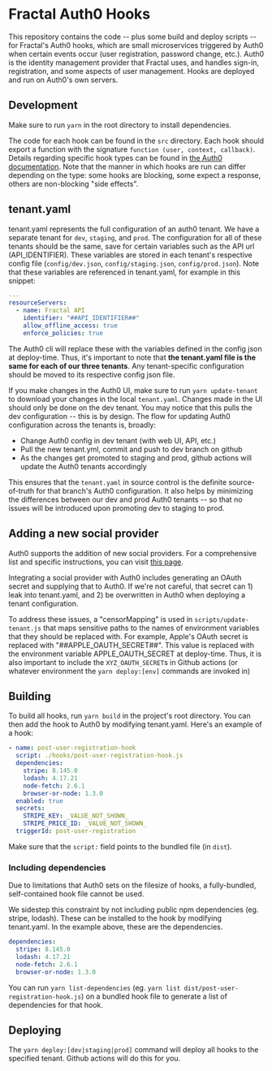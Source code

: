 # Fractal Auth0 Hooks

This repository contains the code -- plus some build and deploy scripts -- for Fractal's Auth0 hooks, which are small microservices triggered by Auth0 when certain events occur (user registration, password change, etc.). Auth0 is the identity management provider that Fractal uses, and handles sign-in, registration, and some aspects of user management. Hooks are deployed and run on Auth0's own servers.

## Development

Make sure to run `yarn` in the root directory to install dependencies.

The code for each hook can be found in the `src` directory. Each hook should export a function with the signature `function (user, context, callback)`. Details regarding specific hook types can be found in [the Auth0 documentation](https://auth0.com/docs/hooks/extensibility-points). Note that the manner in which hooks are run can differ depending on the type: some hooks are blocking, some expect a response, others are non-blocking "side effects".

## tenant.yaml

tenant.yaml represents the full configuration of an auth0 tenant. We have a separate tenant for `dev`, `staging`, and `prod`. The configuration for all of these tenants should be the same, save for certain variables such as the API url (API_IDENTIFIER). These variables are stored in each tenant's respective config file (`config/dev.json`, `config/staging.json`, `config/prod.json`). Note that these variables are referenced in tenant.yaml, for example in this snippet:

```yaml
---
resourceServers:
  - name: Fractal API
    identifier: "##API_IDENTIFIER##"
    allow_offline_access: true
    enforce_policies: true
```

The Auth0 cli will replace these with the variables defined in the config json at deploy-time. Thus, it's important to note that **the tenant.yaml file is the same for each of our three tenants**. Any tenant-specific configuration should be moved to its respective config json file.

If you make changes in the Auth0 UI, make sure to run `yarn update-tenant` to download your changes in the local `tenant.yaml`. Changes made in the UI should only be done on the dev tenant. You may notice that this pulls the dev configuration -- this is by design. The flow for updating Auth0 configuration across the tenants is, broadly:

- Change Auth0 config in dev tenant (with web UI, API, etc.)
- Pull the new tenant.yml, commit and push to dev branch on github
- As the changes get promoted to staging and prod, github actions will update the Auth0 tenants accordingly

This ensures that the `tenant.yaml` in source control is the definite source-of-truth for that branch's Auth0 configuration. It also helps by minimizing the differences between our dev and prod Auth0 tenants -- so that no issues will be introduced upon promoting dev to staging to prod.

## Adding a new social provider

Auth0 supports the addition of new social providers. For a comprehensive list and specific instructions, you can visit [this page](https://auth0.com/docs/connections/identity-providers-social).

Integrating a social provider with Auth0 includes generating an OAuth secret and supplying that to Auth0. If we're not careful, that secret can 1) leak into tenant.yaml, and 2) be overwritten in Auth0 when deploying a tenant configuration.

To address these issues, a "censorMapping" is used in `scripts/update-tenant.js` that maps sensitive paths to the names of environment variables that they should be replaced with. For example, Apple's OAuth secret is replaced with "##APPLE_OAUTH_SECRET##". This value is replaced with the environment variable APPLE_OAUTH_SECRET at deploy-time. Thus, it is also important to include the `XYZ_OAUTH_SECRET`s in Github actions (or whatever environment the `yarn deploy:[env]` commands are invoked in)

## Building

To build all hooks, run `yarn build` in the project's root directory. You can then add the hook to Auth0 by modifying tenant.yaml. Here's an example of a hook:

```yaml
- name: post-user-registration-hook
  script: ./hooks/post-user-registration-hook.js
  dependencies:
    stripe: 8.145.0
    lodash: 4.17.21
    node-fetch: 2.6.1
    browser-or-node: 1.3.0
  enabled: true
  secrets:
    STRIPE_KEY: _VALUE_NOT_SHOWN_
    STRIPE_PRICE_ID: _VALUE_NOT_SHOWN_
  triggerId: post-user-registration
```

Make sure that the `script:` field points to the bundled file (in `dist`).

### Including dependencies

Due to limitations that Auth0 sets on the filesize of hooks, a fully-bundled, self-contained hook file cannot be used.

We sidestep this constraint by not including public npm dependencies (eg. stripe, lodash). These can be installed to the hook by modifying tenant.yaml. In the example above, these are the dependencies.

```yaml
dependencies:
  stripe: 8.145.0
  lodash: 4.17.21
  node-fetch: 2.6.1
  browser-or-node: 1.3.0
```

You can run `yarn list-dependencies` (eg. `yarn list dist/post-user-registration-hook.js`) on a bundled hook file to generate a list of dependencies for that hook.

## Deploying

The `yarn deploy:[dev|staging|prod]` command will deploy all hooks to the specified tenant. Github actions will do this for you.
